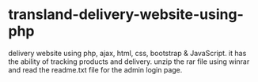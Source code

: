 # transland-delivery-website-using-php
delivery website using php, ajax, html, css, bootstrap & JavaScript. it has the ability of tracking products and delivery.
unzip the rar file using winrar and read the readme.txt file for the admin login page.
